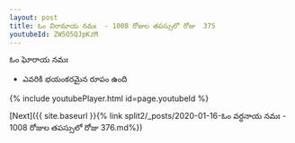 ```yaml
---
layout: post
title: ఓం విరామాయ నమః  - 1008 రోజుల తపస్సులో రోజు  375
youtubeId: ZW5O5QJpKzM
---
```

 
 
 ఓం ఘోరాయ నమః  
 
 -  ఎవరికి భయంకరమైన రూపం ఉంది 
 
  
 
  
 
 
 
 
 
 


{% include youtubePlayer.html id=page.youtubeId %}
 
[Next]({{ site.baseurl }}{% link  split2/_posts/2020-01-16-ఓం వర్ధనాయ నమః  - 1008 రోజుల తపస్సులో రోజు  376.md%})
 
